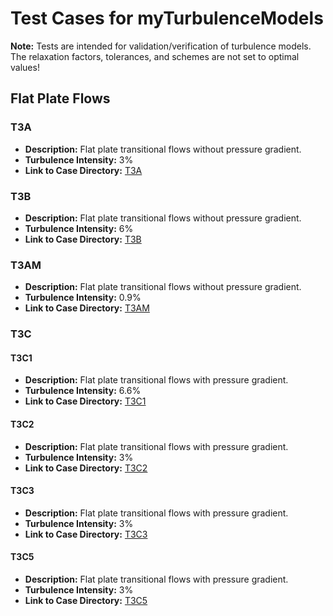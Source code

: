 # Test Cases for myTurbulenceModels

**Note:** Tests are intended for validation/verification of turbulence models. The relaxation factors, tolerances, and schemes are not set to optimal values! 

## Flat Plate Flows

### T3A
- **Description:** Flat plate transitional flows without pressure gradient.
- **Turbulence Intensity:** 3%
- **Link to Case Directory:** [T3A](T3A/)

### T3B
- **Description:** Flat plate transitional flows without pressure gradient.
- **Turbulence Intensity:** 6%
- **Link to Case Directory:** [T3B](T3B/)

### T3AM
- **Description:** Flat plate transitional flows without pressure gradient.
- **Turbulence Intensity:** 0.9%
- **Link to Case Directory:** [T3AM](T3AM/)

### T3C
#### T3C1
- **Description:** Flat plate transitional flows with pressure gradient.
- **Turbulence Intensity:** 6.6%
- **Link to Case Directory:** [T3C1](T3C1/)

#### T3C2
- **Description:** Flat plate transitional flows with pressure gradient.
- **Turbulence Intensity:** 3%
- **Link to Case Directory:** [T3C2](T3C2/)

#### T3C3
- **Description:** Flat plate transitional flows with pressure gradient.
- **Turbulence Intensity:** 3%
- **Link to Case Directory:** [T3C3](T3C3/)

#### T3C5
- **Description:** Flat plate transitional flows with pressure gradient.
- **Turbulence Intensity:** 3%
- **Link to Case Directory:** [T3C5](T3C5/)

